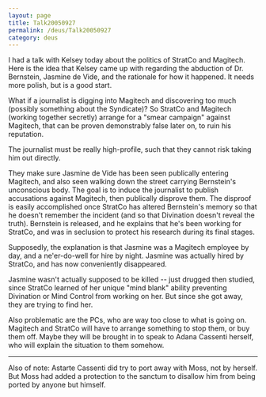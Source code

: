 ```yaml
---
layout: page
title: Talk20050927
permalink: /deus/Talk20050927
category: deus
---
```

I had a talk with Kelsey today about the politics of StratCo and Magitech. Here is the idea that Kelsey came up with regarding the abduction of Dr. Bernstein, Jasmine de Vide, and the rationale for how it happened. It needs more polish, but is a good start.

What if a journalist is digging into Magitech and discovering too much (possibly something about the Syndicate)? So StratCo and Magitech (working together secretly) arrange for a &quot;smear campaign&quot; against Magitech, that can be proven demonstrably false later on, to ruin his reputation.

The journalist must be really high-profile, such that they cannot risk taking him out directly.

They make sure Jasmine de Vide has been seen publically entering Magitech, and also seen walking down the street carrying Bernstein's unconscious body. The goal is to induce the journalist to publish accusations against Magitech, then publically disprove them. The disproof is easily accomplished once StratCo has altered Bernstein's memory so that he doesn't remember the incident (and so that Divination doesn't reveal the truth). Bernstein is released, and he explains that he's been working for StratCo, and was in seclusion to protect his research during its final stages.

Supposedly, the explanation is that Jasmine was a Magitech employee by day, and a ne'er-do-well for hire by night. Jasmine was actually hired by StratCo, and has now conveniently disappeared.

Jasmine wasn't actually supposed to be killed -- just drugged then studied, since StratCo learned of her unique &quot;mind blank&quot; ability preventing Divination or Mind Control from working on her. But since she got away, they are trying to find her.

Also problematic are the PCs, who are way too close to what is going on. Magitech and StratCo will have to arrange something to stop them, or buy them off. Maybe they will be brought in to speak to Adana Cassenti herself, who will explain the situation to them somehow.

-----

Also of note: Astarte Cassenti did try to port away with Moss, not by herself. But Moss had added a protection to the sanctum to disallow him from being ported by anyone but himself.
